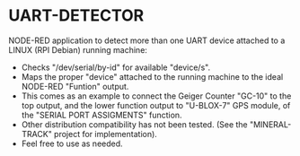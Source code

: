 # UART-DETECTOR
NODE-RED application to detect more than one UART device attached to a LINUX (RPI Debian) running machine:

* Checks "/dev/serial/by-id" for available "device/s".
* Maps the proper "device" attached to the running machine to the ideal NODE-RED "Funtion" output.
* This comes as an example to connect the Geiger Counter "GC-10" to the top output,
  and the lower function output to "U-BLOX-7" GPS module, of the "SERIAL PORT ASSIGMENTS" function.
* Other distribution compatibility has not been tested. (See the "MINERAL-TRACK" project for implementation).
* Feel free to use as needed.
